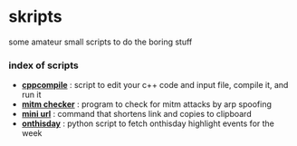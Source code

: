 # skripts

some amateur small scripts to do the boring stuff

### index of scripts

* [**cppcompile**](https://github.com/lordlabuckdas/skripts/tree/master/cppcompile) : script to edit your c++ code and input file, compile it, and run it
* [**mitm checker**](https://github.com/lordlabuckdas/skripts/tree/master/mitmchecker) : program to check for mitm attacks by arp spoofing
* [**mini url**](https://github.com/lordlabuckdas/skripts/tree/master/miniurl) : command that shortens link and copies to clipboard
* [**onthisday**](https://github.com/lordlabuckdas/skripts/tree/master/onthisday) : python script to fetch onthisday highlight events for the week

